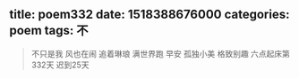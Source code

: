 title: poem332
date: 1518388676000
categories: poem
tags: 不
---
> 不只是我
风也在闹
追着琳琅
满世界跑
早安
孤独小美
格致别趣
六点起床第332天 迟到25天